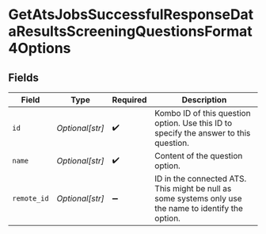 # GetAtsJobsSuccessfulResponseDataResultsScreeningQuestionsFormat4Options


## Fields

| Field                                                                                                 | Type                                                                                                  | Required                                                                                              | Description                                                                                           |
| ----------------------------------------------------------------------------------------------------- | ----------------------------------------------------------------------------------------------------- | ----------------------------------------------------------------------------------------------------- | ----------------------------------------------------------------------------------------------------- |
| `id`                                                                                                  | *Optional[str]*                                                                                       | :heavy_check_mark:                                                                                    | Kombo ID of this question option. Use this ID to specify the answer to this question.                 |
| `name`                                                                                                | *Optional[str]*                                                                                       | :heavy_check_mark:                                                                                    | Content of the question option.                                                                       |
| `remote_id`                                                                                           | *Optional[str]*                                                                                       | :heavy_minus_sign:                                                                                    | ID in the connected ATS. This might be null as some systems only use the name to identify the option. |